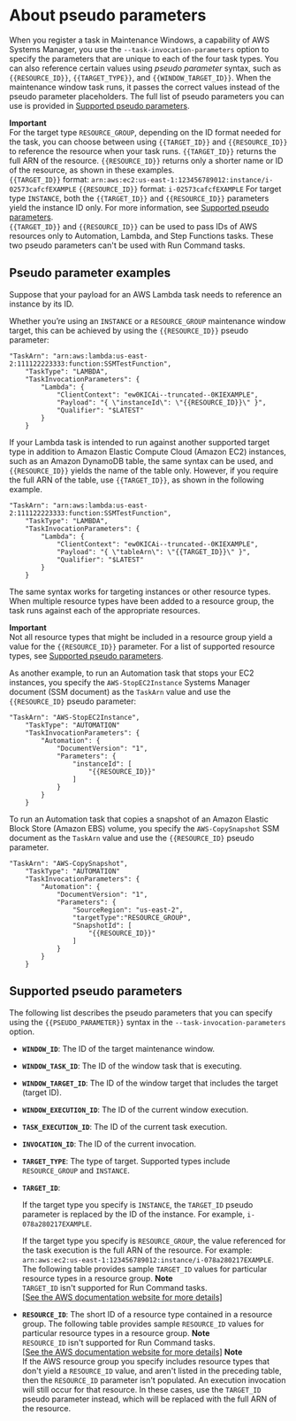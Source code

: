 # About pseudo parameters<a name="mw-cli-register-tasks-parameters"></a>

When you register a task in Maintenance Windows, a capability of AWS Systems Manager, you use the `--task-invocation-parameters` option to specify the parameters that are unique to each of the four task types\. You can also reference certain values using *pseudo parameter* syntax, such as `{{RESOURCE_ID}}`, `{{TARGET_TYPE}}`, and `{{WINDOW_TARGET_ID}}`\. When the maintenance window task runs, it passes the correct values instead of the pseudo parameter placeholders\. The full list of pseudo parameters you can use is provided in [Supported pseudo parameters](#pseudo-parameters)\.

**Important**  
For the target type `RESOURCE_GROUP`, depending on the ID format needed for the task, you can choose between using `{{TARGET_ID}}` and `{{RESOURCE_ID}}` to reference the resource when your task runs\. `{{TARGET_ID}}` returns the full ARN of the resource\. `{{RESOURCE_ID}}` returns only a shorter name or ID of the resource, as shown in these examples\.  
`{{TARGET_ID}}` format: `arn:aws:ec2:us-east-1:123456789012:instance/i-02573cafcfEXAMPLE`
`{{RESOURCE_ID}}` format: `i-02573cafcfEXAMPLE`
For target type `INSTANCE`, both the `{{TARGET_ID}}` and `{{RESOURCE_ID}}` parameters yield the instance ID only\. For more information, see [Supported pseudo parameters](#pseudo-parameters)\.  
`{{TARGET_ID}}` and `{{RESOURCE_ID}}` can be used to pass IDs of AWS resources only to Automation, Lambda, and Step Functions tasks\. These two pseudo parameters can't be used with Run Command tasks\.

## Pseudo parameter examples<a name="pseudo-parameter-examples"></a>

Suppose that your payload for an AWS Lambda task needs to reference an instance by its ID\.

Whether you’re using an `INSTANCE` or a `RESOURCE_GROUP` maintenance window target, this can be achieved by using the `{{RESOURCE_ID}}` pseudo parameter:

```
"TaskArn": "arn:aws:lambda:us-east-2:111122223333:function:SSMTestFunction",
    "TaskType": "LAMBDA",
    "TaskInvocationParameters": {
        "Lambda": {
            "ClientContext": "ew0KICAi--truncated--0KIEXAMPLE",
            "Payload": "{ \"instanceId\": \"{{RESOURCE_ID}}\" }",
            "Qualifier": "$LATEST"
        }
    }
```

If your Lambda task is intended to run against another supported target type in addition to Amazon Elastic Compute Cloud \(Amazon EC2\) instances, such as an Amazon DynamoDB table, the same syntax can be used, and `{{RESOURCE_ID}}` yields the name of the table only\. However, if you require the full ARN of the table, use `{{TARGET_ID}}`, as shown in the following example\.

```
"TaskArn": "arn:aws:lambda:us-east-2:111122223333:function:SSMTestFunction",
    "TaskType": "LAMBDA",
    "TaskInvocationParameters": {
        "Lambda": {
            "ClientContext": "ew0KICAi--truncated--0KIEXAMPLE",
            "Payload": "{ \"tableArn\": \"{{TARGET_ID}}\" }",
            "Qualifier": "$LATEST"
        }
    }
```

The same syntax works for targeting instances or other resource types\. When multiple resource types have been added to a resource group, the task runs against each of the appropriate resources\. 

**Important**  
Not all resource types that might be included in a resource group yield a value for the `{{RESOURCE_ID}}` parameter\. For a list of supported resource types, see [Supported pseudo parameters](#pseudo-parameters)\.

As another example, to run an Automation task that stops your EC2 instances, you specify the `AWS-StopEC2Instance` Systems Manager document \(SSM document\) as the `TaskArn` value and use the `{{RESOURCE_ID}` pseudo parameter:

```
"TaskArn": "AWS-StopEC2Instance",
    "TaskType": "AUTOMATION"
    "TaskInvocationParameters": {
        "Automation": {
            "DocumentVersion": "1",
            "Parameters": {
                "instanceId": [
                    "{{RESOURCE_ID}}"
                ]
            }
        }
    }
```

To run an Automation task that copies a snapshot of an Amazon Elastic Block Store \(Amazon EBS\) volume, you specify the `AWS-CopySnapshot` SSM document as the `TaskArn` value and use the `{{RESOURCE_ID}` pseudo parameter\.

```
"TaskArn": "AWS-CopySnapshot",
    "TaskType": "AUTOMATION"
    "TaskInvocationParameters": {
        "Automation": {
            "DocumentVersion": "1",
            "Parameters": {
                "SourceRegion": "us-east-2",
                "targetType":"RESOURCE_GROUP",
                "SnapshotId": [
                    "{{RESOURCE_ID}}"
                ]
            }
        }
    }
```

## Supported pseudo parameters<a name="pseudo-parameters"></a>

The following list describes the pseudo parameters that you can specify using the `{{PSEUDO_PARAMETER}}` syntax in the `--task-invocation-parameters` option\.
+ **`WINDOW_ID`**: The ID of the target maintenance window\.
+ **`WINDOW_TASK_ID`**: The ID of the window task that is executing\.
+ **`WINDOW_TARGET_ID`**: The ID of the window target that includes the target \(target ID\)\.
+ **`WINDOW_EXECUTION_ID`**: The ID of the current window execution\.
+ **`TASK_EXECUTION_ID`**: The ID of the current task execution\.
+ **`INVOCATION_ID`**: The ID of the current invocation\.
+ **`TARGET_TYPE`**: The type of target\. Supported types include `RESOURCE_GROUP` and `INSTANCE`\.
+ **`TARGET_ID`**: 

  If the target type you specify is `INSTANCE`, the `TARGET_ID` pseudo parameter is replaced by the ID of the instance\. For example, `i-078a280217EXAMPLE`\.

  If the target type you specify is `RESOURCE_GROUP`, the value referenced for the task execution is the full ARN of the resource\. For example: `arn:aws:ec2:us-east-1:123456789012:instance/i-078a280217EXAMPLE`\. The following table provides sample `TARGET_ID` values for particular resource types in a resource group\. 
**Note**  
`TARGET_ID` isn't supported for Run Command tasks\.    
[\[See the AWS documentation website for more details\]](http://docs.aws.amazon.com/systems-manager/latest/userguide/mw-cli-register-tasks-parameters.html)
+ **`RESOURCE_ID`**: The short ID of a resource type contained in a resource group\. The following table provides sample `RESOURCE_ID` values for particular resource types in a resource group\. 
**Note**  
`RESOURCE_ID` isn't supported for Run Command tasks\.    
[\[See the AWS documentation website for more details\]](http://docs.aws.amazon.com/systems-manager/latest/userguide/mw-cli-register-tasks-parameters.html)
**Note**  
If the AWS resource group you specify includes resource types that don't yield a `RESOURCE_ID` value, and aren't listed in the preceding table, then the `RESOURCE_ID` parameter isn't populated\. An execution invocation will still occur for that resource\. In these cases, use the `TARGET_ID` pseudo parameter instead, which will be replaced with the full ARN of the resource\.